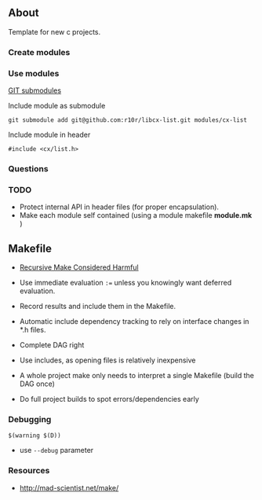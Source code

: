 ## About

Template for new c projects.


### Create modules

### Use modules

[GIT submodules](http://git-scm.com/book/de/Git-Tools-Submodule)

Include module as submodule

	git submodule add git@github.com:r10r/libcx-list.git modules/cx-list

Include module in header

	#include <cx/list.h>

### Questions

### TODO

* Protect internal API in header files (for proper encapsulation).
* Make each module self contained (using a module makefile **module.mk** )

## Makefile

* [Recursive Make Considered Harmful](http://miller.emu.id.au/pmiller/books/rmch/)

* Use immediate evaluation `:=` unless you knowingly want deferred evaluation.
* Record results and include them in the Makefile.
* Automatic include dependency tracking to rely on interface changes in *.h files.
* Complete DAG right
* Use includes, as opening files is relatively inexpensive
* A whole project make only needs to interpret a single Makefile (build the DAG once)
* Do full project builds to spot errors/dependencies early

### Debugging

	$(warning $(D))

* use `--debug` parameter

### Resources
* http://mad-scientist.net/make/
